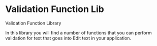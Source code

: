 # Validation Function Lib
Validation Function Library

In this library you will find a number of functions that you can perform validation
for text that goes into Edit text in your application.

